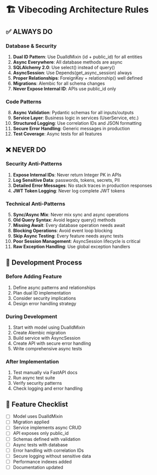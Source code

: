 # 🏗️ Vibecoding Architecture Rules

## ✅ ALWAYS DO

### Database & Security
1. **Dual ID Pattern**: Use DualIdMixin (id + public_id) for all entities
2. **Async Everywhere**: All database methods are async
3. **SQLAlchemy 2.0**: Use select() instead of query()
4. **AsyncSession**: Use Depends(get_async_session) always
5. **Proper Relationships**: ForeignKey + relationship() well defined
6. **Migrations**: Alembic for all schema changes
7. **Never Expose Internal ID**: APIs use public_id only

### Code Patterns
8. **Async Validation**: Pydantic schemas for all inputs/outputs  
9. **Service Layer**: Business logic in services (UserService, etc.)
10. **Structured Logging**: Use correlation IDs and JSON formatting
11. **Secure Error Handling**: Generic messages in production
12. **Test Coverage**: Async tests for all features

## ❌ NEVER DO

### Security Anti-Patterns
1. **Expose Internal IDs**: Never return Integer PK in APIs
2. **Log Sensitive Data**: passwords, tokens, secrets, PII
3. **Detailed Error Messages**: No stack traces in production responses
4. **JWT Token Logging**: Never log complete JWT tokens

### Technical Anti-Patterns
5. **Sync/Async Mix**: Never mix sync and async operations
6. **Old Query Syntax**: Avoid legacy query() methods
7. **Missing Await**: Every database operation needs await
8. **Blocking Operations**: Avoid event loop blocking
9. **Skip Async Testing**: Every feature needs async tests
10. **Poor Session Management**: AsyncSession lifecycle is critical
11. **Raw Exception Handling**: Use global exception handlers

## 🔄 Development Process

### Before Adding Feature
1. Define async patterns and relationships
2. Plan dual ID implementation  
3. Consider security implications
4. Design error handling strategy

### During Development
1. Start with model using DualIdMixin
2. Create Alembic migration
3. Build service with AsyncSession
4. Create API with secure error handling
5. Write comprehensive async tests

### After Implementation
1. Test manually via FastAPI docs
2. Run async test suite
3. Verify security patterns
4. Check logging and error handling

## 🎯 Feature Checklist

- [ ] Model uses DualIdMixin
- [ ] Migration applied
- [ ] Service implements async CRUD
- [ ] API exposes only public_id
- [ ] Schemas defined with validation
- [ ] Async tests with database
- [ ] Error handling with correlation IDs
- [ ] Secure logging without sensitive data
- [ ] Performance indexes added
- [ ] Documentation updated